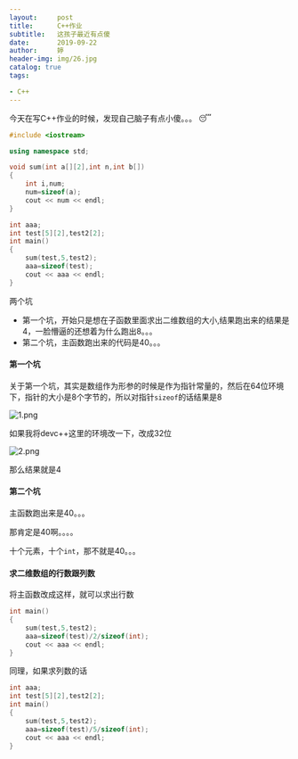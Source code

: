 ```yaml
---
layout:     post   				   
title:      C++作业			
subtitle:   这孩子最近有点傻  
date:       2019-09-22				
author:     婷                               
header-img: img/26.jpg 	
catalog: true 						
tags:								

- C++
---
```




今天在写C++作业的时候，发现自己脑子有点小傻。。。 :sleeping:

```c++
#include <iostream> 

using namespace std;

void sum(int a[][2],int n,int b[])
{
	int i,num;
	num=sizeof(a);
	cout << num << endl;
}

int aaa;
int test[5][2],test2[2];
int main()
{
	sum(test,5,test2);
	aaa=sizeof(test);
	cout << aaa << endl;	
}
```



两个坑

- 第一个坑，开始只是想在子函数里面求出二维数组的大小,结果跑出来的结果是4，一脸懵逼的还想着为什么跑出8。。。
- 第二个坑，主函数跑出来的代码是40。。。



#### 第一个坑

关于第一个坑，其实是数组作为形参的时候是作为指针常量的，然后在64位环境下，指针的大小是8个字节的，所以对指针`sizeof`的话结果是8

![1.png](https://i.loli.net/2019/09/22/i1qCZlYQIexXyTc.png)

如果我将devc++这里的环境改一下，改成32位

![2.png](https://i.loli.net/2019/09/22/V2LrFJns4SvYxG1.png)

那么结果就是4

#### 第二个坑

主函数跑出来是40。。。

那肯定是40啊。。。。

十个元素，十个`int`，那不就是40。。。

#### 求二维数组的行数跟列数

将主函数改成这样，就可以求出行数

```c++
int main()
{
	sum(test,5,test2);
	aaa=sizeof(test)/2/sizeof(int);
	cout << aaa << endl;	
}
```

同理，如果求列数的话

```c++
int aaa;
int test[5][2],test2[2];
int main()
{
	sum(test,5,test2);
	aaa=sizeof(test)/5/sizeof(int);
	cout << aaa << endl;	
}
```



